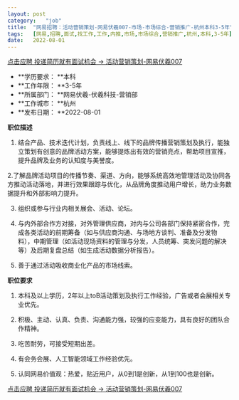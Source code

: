 ```yaml
---
layout:	post
category:	"job"
title:	"网易招聘：活动营销策划-网易伏羲007-市场-市场综合-营销推广-杭州本科3-5年"
tags:	[网易,招聘,面试,找工作,工作,内推,市场,市场综合,营销推广,杭州,本科,3-5年]
date:	2022-08-01
---
```


[点击应聘 投递简历就有面试机会 ->  活动营销策划-网易伏羲007](http://mobile.bole.netease.com/bole/boleDetail?id=38096&employeeId=346f03c3cda5f04c&key=all)



- **学历要求： **本科
- **工作年限： **3-5年
- **所属部门： **网易伏羲-伏羲科技-营销部
- **工作城市： **杭州
- **发布日期： **2022-08-01



**职位描述**

1. 结合产品、技术迭代计划，负责线上、线下的品牌传播营销策划及执行，能独立策划有创意的品牌活动方案，能够提炼出有效的营销亮点，帮助项目宣推，提升品牌及业务的认知度与美誉度。

2.了解品牌活动项目的传播节奏、渠道、方向，能够系统高效地管理活动及协同各方推动活动落地，并进行效果跟踪与优化，从品牌角度推动用户增长，助力业务数据提升和外部影响力提升。

3. 组织或参与行业内相关展会、活动、论坛。

4. 与内外部合作方对接，对外管理供应商，对内与公司各部门保持紧密合作，完成各类活动的前期筹备（如与供应商沟通、与场地方谈判、准备及分发物料），中期管理（如活动现场资料的管理与分发，人员统筹、突发问题的解决等）及后期复盘总结（如生成活动数据分析报告）。

5. 善于通过活动吸收商业化产品的市场线索。



**职位要求**

1. 本科及以上学历，2年以上toB活动策划及执行工作经验，广告或者会展相关专业优先。

2. 积极、主动、认真、负责、沟通能力强，较强的应变能力，具有良好的团队合作精神。

3. 吃苦耐劳，可接受短期出差。

4. 有会务会展、人工智能领域工作经验优先。

5. 认同网易价值观：热爱，贴近用户，从0到1是创新，从1到100也是创新。



[点击应聘 投递简历就有面试机会 ->  活动营销策划-网易伏羲007](http://mobile.bole.netease.com/bole/boleDetail?id=38096&employeeId=346f03c3cda5f04c&key=all)